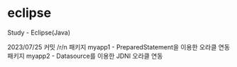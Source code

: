 # eclipse
Study - Eclipse(Java)

2023/07/25 커밋 /r/n
패키지 myapp1 - PreparedStatement을 이용한 오라클 연동
패키지 myapp2 - Datasource를 이용한 JDNI 오라클 연동
